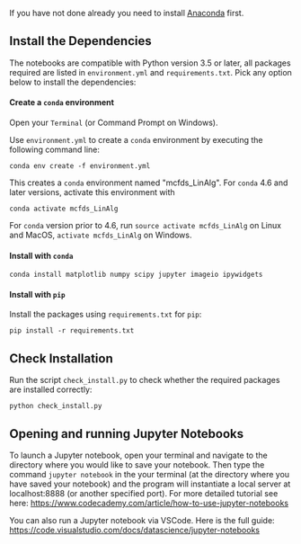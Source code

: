 If you have not done already you need to install [Anaconda](https://docs.anaconda.com/anaconda/install/index.html) first.


## Install the Dependencies
The notebooks are compatible with Python version 3.5 or later, all packages required are listed in `environment.yml` and `requirements.txt`. Pick any option below to install the dependencies:

#### Create a `conda` environment

Open your `Terminal` (or Command Prompt on Windows). 

Use `environment.yml` to create a `conda` environment by executing the following command line:

```
conda env create -f environment.yml
```

This creates a `conda` environment named "mcfds_LinAlg". For `conda` 4.6 and later versions, activate this environment with

```
conda activate mcfds_LinAlg
```

For `conda` version prior to 4.6, run `source activate mcfds_LinAlg` on Linux and MacOS, `activate mcfds_LinAlg` on Windows.

#### Install with `conda`

```
conda install matplotlib numpy scipy jupyter imageio ipywidgets
```

#### Install with `pip`

Install the packages using `requirements.txt` for `pip`:
```
pip install -r requirements.txt
```

## Check Installation
Run the script `check_install.py` to check whether the required packages are installed correctly:

```
python check_install.py
```


## Opening and running Jupyter Notebooks 

To launch a Jupyter notebook, open your terminal and navigate to the directory where you would like to save your notebook. Then type the command `jupyter notebook` in the your terminal (at the directory where you have saved your notebook) and the program will instantiate a local server at localhost:8888 (or another specified port). For more detailed tutorial see here: https://www.codecademy.com/article/how-to-use-jupyter-notebooks 

You can also run a Jupyter notebook via VSCode. Here is the full guide: https://code.visualstudio.com/docs/datascience/jupyter-notebooks


